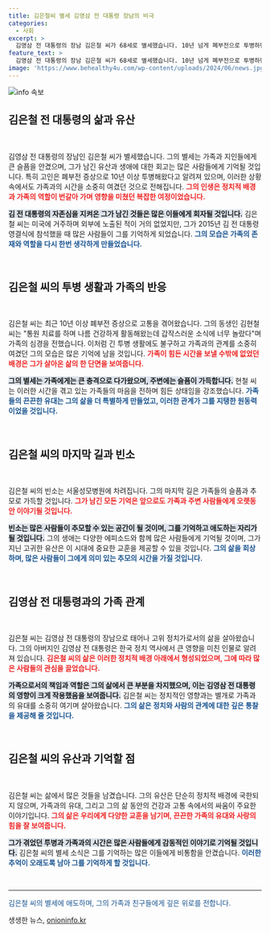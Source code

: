 ```yaml
---
title: 김은철씨 별세 김영삼 전 대통령 장남의 비극
categories:
  - 사회
excerpt: >
  김영삼 전 대통령의 장남 김은철 씨가 68세로 별세했습니다. 10년 넘게 폐부전으로 투병하던 그는 가족의 곁을 떠났고, 빈소는 서울성모병원에 마련됐습니다. 클릭 후 더 많은 이야기를 확인하세요!
feature_text: >
  김영삼 전 대통령의 장남 김은철 씨가 68세로 별세했습니다. 10년 넘게 폐부전으로 투병하던 그는 가족의 곁을 떠났고, 빈소는 서울성모병원에 마련됐습니다. 클릭 후 더 많은 이야기를 확인하세요!
image: 'https://www.behealthy4u.com/wp-content/uploads/2024/06/news.jpg'
---
```


<p><img src="https://www.behealthy4u.com/wp-content/uploads/2024/06/news.jpg" alt="info 속보" /></p>

<h2 data-ke-size="size26">김은철 전 대통령의 삶과 유산</h2>

<p data-ke-size="size16">&nbsp;</p>

<p>김영삼 전 대통령의 장남인 김은철 씨가 별세했습니다. 그의 별세는 가족과 지인들에게 큰 슬픔을 안겼으며, 그가 남긴 유산과 생애에 대한 회고는 많은 사람들에게 기억될 것입니다. 특히 고인은 폐부전 증상으로 10년 이상 투병해왔다고 알려져 있으며, 이러한 상황 속에서도 가족과의 시간을 소중히 여겼던 것으로 전해집니다. <b><span style="color: #ee2323;">그의 인생은 정치적 배경과 가족의 역할이 번갈아 가며 영향을 미쳤던 복잡한 여정이었습니다.</span></b></p>

<p><b><span style="background-color: #21538527;">김 전 대통령의 자존심을 지켜온 그가 남긴 것들은 많은 이들에게 회자될 것입니다.</span></b> 김은철 씨는 미국에 거주하며 외부에 노출된 적이 거의 없었지만, 그가 2015년 김 전 대통령 영결식에 참석했을 때 많은 사람들이 그를 기억하게 되었습니다. <b><span style="color: #1a5490;">그의 모습은 가족의 존재와 역할을 다시 한번 생각하게 만들었습니다.</span></b> </p>

<p data-ke-size="size16">&nbsp;</p>

<h2 data-ke-size="size26">김은철 씨의 투병 생활과 가족의 반응</h2>

<p data-ke-size="size16">&nbsp;</p>

<p>김은철 씨는 최근 10년 이상 폐부전 증상으로 고통을 겪어왔습니다. 그의 동생인 김현철 씨는 "통원 치료를 하며 나름 건강하게 활동해왔는데 갑작스러운 소식에 너무 놀랐다"며 가족의 심경을 전했습니다. 이처럼 긴 투병 생활에도 불구하고 가족과의 관계를 소중히 여겼던 그의 모습은 많은 기억에 남을 것입니다. <b><span style="color: #ee2323;">가족이 힘든 시간을 보낼 수밖에 없었던 배경은 그가 살아온 삶의 한 단면을 보여줍니다.</span></b></p>

<p><b><span style="background-color: #21538527;">그의 별세는 가족에게는 큰 충격으로 다가왔으며, 주변에는 슬픔이 가득합니다.</span></b> 현철 씨는 이러한 시간을 겪고 있는 가족들의 마음을 전하며 힘든 상태임을 강조했습니다. <b><span style="color: #1a5490;">가족들의 끈끈한 유대는 그의 삶을 더 특별하게 만들었고, 이러한 관계가 그를 지탱한 원동력이었을 것입니다.</span></b></p>

<p data-ke-size="size16">&nbsp;</p>

<h2 data-ke-size="size26">김은철 씨의 마지막 길과 빈소</h2>

<p data-ke-size="size16">&nbsp;</p>

<p>김은철 씨의 빈소는 서울성모병원에 차려집니다. 그의 마지막 길은 가족들의 슬픔과 추모로 가득할 것입니다. <b><span style="color: #ee2323;">그가 남긴 모든 기억은 앞으로도 가족과 주변 사람들에게 오랫동안 이야기될 것입니다.</span></b> </p>

<p><b><span style="background-color: #21538527;">빈소는 많은 사람들이 추모할 수 있는 공간이 될 것이며, 그를 기억하고 애도하는 자리가 될 것입니다.</span></b> 그의 생애는 다양한 에피소드와 함께 많은 사람들에게 기억될 것이며, 그가 지닌 고귀한 유산은 이 시대에 중요한 교훈을 제공할 수 있을 것입니다. <b><span style="color: #1a5490;">그의 삶을 회상하며, 많은 사람들이 그에게 의미 있는 추모의 시간을 가질 것입니다.</span></b></p>

<p data-ke-size="size16">&nbsp;</p>

<h2 data-ke-size="size26">김영삼 전 대통령과의 가족 관계</h2>

<p data-ke-size="size16">&nbsp;</p>

<p>김은철 씨는 김영삼 전 대통령의 장남으로 태어나 고위 정치가로서의 삶을 살아왔습니다. 그의 아버지인 김영삼 전 대통령은 한국 정치 역사에서 큰 영향을 미친 인물로 알려져 있습니다. <b><span style="color: #ee2323;">김은철 씨의 삶은 이러한 정치적 배경 아래에서 형성되었으며, 그에 따라 많은 사람들의 관심을 끌었습니다.</span></b></p>

<p><b><span style="background-color: #21538527;">가족으로서의 책임과 역할은 그의 삶에서 큰 부분을 차지했으며, 이는 김영삼 전 대통령의 영향이 크게 작용했음을 보여줍니다.</span></b> 김은철 씨는 정치적인 영향과는 별개로 가족과의 유대를 소중히 여기며 살아왔습니다. <b><span style="color: #1a5490;">그의 삶은 정치와 사람의 관계에 대한 깊은 통찰을 제공해 줄 것입니다.</span></b></p>

<p data-ke-size="size16">&nbsp;</p>

<h2 data-ke-size="size26">김은철 씨의 유산과 기억할 점</h2>

<p data-ke-size="size16">&nbsp;</p>

<p>김은철 씨는 삶에서 많은 것들을 남겼습니다. 그의 유산은 단순히 정치적 배경에 국한되지 않으며, 가족과의 유대, 그리고 그의 삶 동안의 건강과 고통 속에서의 싸움이 주요한 이야기입니다. <b><span style="color: #ee2323;">그의 삶은 우리에게 다양한 교훈을 남기며, 끈끈한 가족의 유대와 사랑의 힘을 잘 보여줍니다.</span></b></p>

<p><b><span style="background-color: #21538527;">그가 겪었던 투병과 가족과의 시간은 많은 사람들에게 감동적인 이야기로 기억될 것입니다.</span></b> 김은철 씨의 별세 소식은 그를 기억하는 많은 이들에게 비통함을 안겼습니다. <b><span style="color: #1a5490;">이러한 추억이 오래도록 남아 그를 기억하게 할 것입니다.</span></b></p>

<p data-ke-size="size16">&nbsp;</p>

<hr />

<p><span style="color: #1a5490;">김은철 씨의 별세에 애도하며, 그의 가족과 친구들에게 깊은 위로를 전합니다.</span> </p>
생생한 뉴스, <a href="https://onioninfo.kr" rel="dofollow">onioninfo.kr</a>


